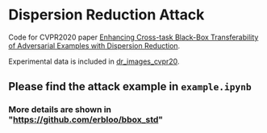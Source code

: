 # Dispersion Reduction Attack


Code for CVPR2020 paper [Enhancing Cross-task Black-Box Transferability of Adversarial Examples with Dispersion Reduction](https://openaccess.thecvf.com/content_CVPR_2020/papers/Lu_Enhancing_Cross-Task_Black-Box_Transferability_of_Adversarial_Examples_With_Dispersion_Reduction_CVPR_2020_paper.pdf).


Experimental data is included in [dr_images_cvpr20](https://github.com/erbloo/dr_images_cvpr20).


## Please find the attack example in `example.ipynb`


### More details are shown in "https://github.com/erbloo/bbox_std"

